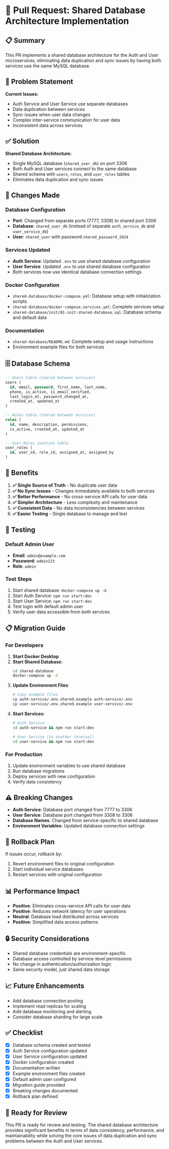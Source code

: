 # 🔄 Pull Request: Shared Database Architecture Implementation

## 📋 **Summary**

This PR implements a shared database architecture for the Auth and User microservices, eliminating data duplication and sync issues by having both services use the same MySQL database.

## 🎯 **Problem Statement**

**Current Issues:**
- Auth Service and User Service use separate databases
- Data duplication between services
- Sync issues when user data changes
- Complex inter-service communication for user data
- Inconsistent data across services

## ✅ **Solution**

**Shared Database Architecture:**
- Single MySQL database (`shared_user_db`) on port 3306
- Both Auth and User services connect to the same database
- Shared schema with `users`, `roles`, and `user_roles` tables
- Eliminates data duplication and sync issues

## 🔧 **Changes Made**

### **Database Configuration**
- **Port**: Changed from separate ports (7777, 3308) to shared port 3306
- **Database**: `shared_user_db` (instead of separate `auth_service_db` and `user_service_db`)
- **User**: `shared_user` with password `shared_password_2024`

### **Services Updated**
- **Auth Service**: Updated `.env` to use shared database configuration
- **User Service**: Updated `.env` to use shared database configuration
- Both services now use identical database connection settings

### **Docker Configuration**
- `shared-database/docker-compose.yml`: Database setup with initialization scripts
- `shared-database/docker-compose.services.yml`: Complete services setup
- `shared-database/init/01-init-shared-database.sql`: Database schema and default data

### **Documentation**
- `shared-database/README.md`: Complete setup and usage instructions
- Environment example files for both services

## 🗄️ **Database Schema**

```sql
-- Users table (shared between services)
users (
  id, email, password, first_name, last_name, 
  phone, is_active, is_email_verified, 
  last_login_at, password_changed_at, 
  created_at, updated_at
)

-- Roles table (shared between services)  
roles (
  id, name, description, permissions, 
  is_active, created_at, updated_at
)

-- User-Roles junction table
user_roles (
  id, user_id, role_id, assigned_at, assigned_by
)
```

## 🚀 **Benefits**

1. **✅ Single Source of Truth** - No duplicate user data
2. **✅ No Sync Issues** - Changes immediately available to both services
3. **✅ Better Performance** - No cross-service API calls for user data
4. **✅ Simpler Architecture** - Less complexity and maintenance
5. **✅ Consistent Data** - No data inconsistencies between services
6. **✅ Easier Testing** - Single database to manage and test

## 🧪 **Testing**

### **Default Admin User**
- **Email**: `admin@example.com`
- **Password**: `admin123`
- **Role**: `admin`

### **Test Steps**
1. Start shared database: `docker-compose up -d`
2. Start Auth Service: `npm run start:dev`
3. Start User Service: `npm run start:dev`
4. Test login with default admin user
5. Verify user data accessible from both services

## 📋 **Migration Guide**

### **For Developers**
1. **Start Docker Desktop**
2. **Start Shared Database**:
   ```bash
   cd shared-database
   docker-compose up -d
   ```
3. **Update Environment Files**:
   ```bash
   # Copy example files
   cp auth-service/.env.shared.example auth-service/.env
   cp user-service/.env.shared.example user-service/.env
   ```
4. **Start Services**:
   ```bash
   # Auth Service
   cd auth-service && npm run start:dev
   
   # User Service (in another terminal)
   cd user-service && npm run start:dev
   ```

### **For Production**
1. Update environment variables to use shared database
2. Run database migrations
3. Deploy services with new configuration
4. Verify data consistency

## ⚠️ **Breaking Changes**

- **Auth Service**: Database port changed from 7777 to 3306
- **User Service**: Database port changed from 3308 to 3306
- **Database Names**: Changed from service-specific to shared database
- **Environment Variables**: Updated database connection settings

## 🔄 **Rollback Plan**

If issues occur, rollback by:
1. Revert environment files to original configuration
2. Start individual service databases
3. Restart services with original configuration

## 📊 **Performance Impact**

- **Positive**: Eliminates cross-service API calls for user data
- **Positive**: Reduces network latency for user operations
- **Neutral**: Database load distributed across services
- **Positive**: Simplified data access patterns

## 🔒 **Security Considerations**

- Shared database credentials are environment-specific
- Database access controlled by service-level permissions
- No change in authentication/authorization logic
- Same security model, just shared data storage

## 📈 **Future Enhancements**

- Add database connection pooling
- Implement read replicas for scaling
- Add database monitoring and alerting
- Consider database sharding for large scale

## ✅ **Checklist**

- [x] Database schema created and tested
- [x] Auth Service configuration updated
- [x] User Service configuration updated
- [x] Docker configuration created
- [x] Documentation written
- [x] Example environment files created
- [x] Default admin user configured
- [x] Migration guide provided
- [x] Breaking changes documented
- [x] Rollback plan defined

## 🎯 **Ready for Review**

This PR is ready for review and testing. The shared database architecture provides significant benefits in terms of data consistency, performance, and maintainability while solving the core issues of data duplication and sync problems between the Auth and User services.
